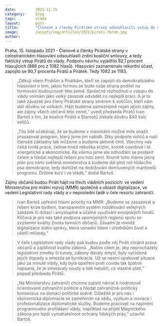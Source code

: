 ```yaml
---
date:         2021-11-15
category:     blog
tags:         vláda
layout:       post
title:        "Členové a členky Pirátské strany odsouhlasili vstup do vlády"
image:        /assets/img/articles/2021/pirati-forum.jpg
author:       
---
```


Praha, 15. listopadu 2021 - Členové a členky Pirátské strany v celostranickém hlasování odsouhlasili znění koaliční smlouvy, a tedy faktický vstup Pirátů do vlády. Podporu návrhu vyjádřilo 82,1 procent hlasujících (888 pro z 1082 hlasů). Hlasování zaznamenalo rekordní účast, zapojilo se 90,7 procenta Pirátů a Pirátek. Tedy 1082 ze 1193.


> „Děkuji všem Pirátům a Pirátkám, kteří se zapojili do demokratického hlasování o tom, jakou formou se bude naše strana podílet na formování budoucnosti této země. Společné rozhodnutí o vstupu do vlády vnímám jako velký závazek odvádět co nejlepší práci. A je to také závazek pro členy Pirátské strany směrem k voličům, kteří nám dali důvěru ve volbách. Hájit budeme samozřejmě nejen jejich zájmy, ale zájmy všech občanů této země,“ uvedl předseda Pirátů Ivan Bartoš s tím, že koalice Pirátů a Starostů získala důvěru 840 tisíc voličů. 


> „Tito lidé očekávají, že se budeme v maximální možné míře snažit prosazovat program, který jsme jim nabídli. Díky podpoře voličů a naší členské základny tak můžeme a budeme aktivně činit. Všechny nás čeká tvrdá práce, čelíme hned několika krizím, kromě covidové i té energetické a ekonomické. Ke všemu jsme ale odhodláni se postavit čelem a hledat nejlepší řešení pro tuto zemi. Kromě toho máme jasný plán pro námi svěřená ministerstva a budeme dál plnit roli hlídacího psa demokracie, tedy dohlížet na dodržování domluvených mantinelů programu. Držíme kurz i ve vládě,“ dodal Bartoš. 


Zájmy občanů budou Piráti hájit na třech vládních pozicích: ve vedení Ministerstva pro místní rozvoj (MMR) společně s oblastí digitalizace, ve vedení Legislativní rady vlády a v neposlední řadě v čele resortu zahraničí. 


> Ivan Bartoš upřesnil hlavní priority na MMR: „Budeme se zasazovat o řešení krize bydlení, transparentní systém rozdělování veřejných zakázek či dotací i smysluplné a účelné využívání evropských fondů. Klíčová je pro nás také podpora opomíjených regionů spolu se zvýšením kvality života tamních občanů. Zásadní je rovněž digitalizace státní správy, která usnadní lidem i úředníkům život a ušetří miliardy.“

> V čele Legislativní rady vlády pak budou podle něj Piráti chránit práva občanů a zajišťovat kvalitu zákonů. „Naším cílem je, aby neprocházely legislativní zmetky či tunely, zákony dávaly smysl, byly vyčíslené jejich dopady a omezila se byrokracie. Už se nesmí opakovat situace jako za minulé vlády, kdy byla opatření proti covidu tak špatně napsaná, že je smetávaly soudy a lidé netušili, co vlastně platí,“ popsal předseda Pirátů.

> „Na Ministerstvu zahraničí chceme zajistit návrat k hodnotově orientované zahraniční politice a hledat zahraničně-politický konsenzus na domácí politické scéně. Důležitá je pro nás i ekonomická diplomacie se zaměřením na vědu, výzkum a inovace i profesionalizace diplomatické služby. Budeme pracovat na naplnění programového prohlášení vlády, například na přijetí Magnického zákona pro lepší vymahatelnost ochrany lidských práv,“ uzavřel Bartoš.
